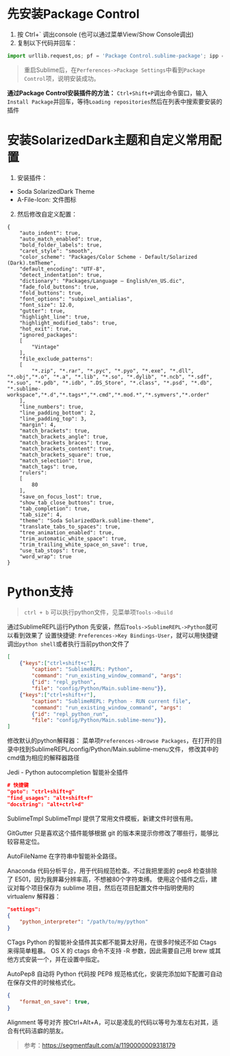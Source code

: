 # 先安装Package Control

1. 按 Ctrl+` 调出console (也可以通过菜单View/Show Console调出)
2. 复制以下代码并回车：

```python
import urllib.request,os; pf = 'Package Control.sublime-package'; ipp = sublime.installed_packages_path(); urllib.request.install_opener( urllib.request.build_opener( urllib.request.ProxyHandler()) ); open(os.path.join(ipp, pf), 'wb').write(urllib.request.urlopen( 'http://sublime.wbond.net/' + pf.replace(' ','%20')).read())
```
> 重启Sublime后，在`Perferences->Package Settings`中看到`Package Control`项，说明安装成功。

**通过Package Control安装插件的方法：**
`Ctrl+Shift+P`调出命令窗口，输入`Install Package`并回车，等待`Loading repositories`然后在列表中搜索要安装的插件

# 安装SolarizedDark主题和自定义常用配置
1. 安装插件：
- Soda SolarizedDark Theme
- A-File-Icon: 文件图标
2. 然后修改自定义配置：

```shell
{
	"auto_indent": true,
	"auto_match_enabled": true,
	"bold_folder_labels": true,
	"caret_style": "smooth",
	"color_scheme": "Packages/Color Scheme - Default/Solarized (Dark).tmTheme",
	"default_encoding": "UTF-8",
	"detect_indentation": true,
	"dictionary": "Packages/Language – English/en_US.dic",
	"fade_fold_buttons": true,
	"fold_buttons": true,
	"font_options": "subpixel_antialias",
	"font_size": 12.0,
	"gutter": true,
	"highlight_line": true,
	"highlight_modified_tabs": true,
	"hot_exit": true,
	"ignored_packages":
	[
		"Vintage"
	],
	"file_exclude_patterns":
	[
		"*.zip", "*.rar", "*.pyc", "*.pyo", "*.exe", "*.dll", "*.obj","*.o", "*.a", "*.lib", "*.so", "*.dylib", "*.ncb", "*.sdf", "*.suo", "*.pdb", "*.idb", ".DS_Store", "*.class", "*.psd", "*.db", "*.sublime-workspace","*.d","*.tags*","*.cmd","*.mod.*","*.symvers","*.order"
	],
	"line_numbers": true,
	"line_padding_bottom": 2,
	"line_padding_top": 3,
	"margin": 4,
	"match_brackets": true,
	"match_brackets_angle": true,
	"match_brackets_braces": true,
	"match_brackets_content": true,
	"match_brackets_square": true,
	"match_selection": true,
	"match_tags": true,
	"rulers":
	[
		80
	],
	"save_on_focus_lost": true,
	"show_tab_close_buttons": true,
	"tab_completion": true,
	"tab_size": 4,
	"theme": "Soda SolarizedDark.sublime-theme",
	"translate_tabs_to_spaces": true,
	"tree_animation_enabled": true,
	"trim_automatic_white_space": true,
	"trim_trailing_white_space_on_save": true,
	"use_tab_stops": true,
	"word_wrap": true
}

```

# Python支持
> `ctrl + b` 可以执行python文件，见菜单项`Tools->Build`

通过SublimeREPL运行Python
先安装，然后`Tools->SublimeREPL->Python`就可以看到效果了
设置快捷键: `Preferences->Key Bindings-User`，就可以用快捷键调出`python shell`或者执行当前python文件了
```json
[
    {"keys":["ctrl+shift+c"],
        "caption": "SublimeREPL: Python",
        "command": "run_existing_window_command", "args":
        {"id": "repl_python",
        "file": "config/Python/Main.sublime-menu"}},
    {"keys":["ctrl+shift+r"],
        "caption": "SublimeREPL: Python - RUN current file",
        "command": "run_existing_window_command", "args":
        {"id": "repl_python_run",
        "file": "config/Python/Main.sublime-menu"}},
]

```
修改默认的python解释器：
菜单项`Preferences->Browse Packages`，在打开的目录中找到SublimeREPL/config/Python/Main.sublime-menu文件，
修改其中的cmd值为相应的解释器路径

Jedi - Python autocompletion 智能补全插件
```json
# 快捷键
"goto": "ctrl+shift+g"
"find_usages": "alt+shift+f"
"docstring": "alt+ctrl+d"
```

SublimeTmpl
SublimeTmpl 提供了常用文件模板，新建文件时很有用。

GitGutter
只是喜欢这个插件能够根据 git 的版本来提示你修改了哪些行，能够比较容易定位。

AutoFileName
在字符串中智能补全路径。

Anaconda
代码分析平台，用于代码规范检查。不过我把里面的 pep8 检查排除了 E501，因为我屏幕分辨率高，不想被80个字符束缚。
使用这个插件之后，建议对每个项目保存为 sublime 项目，然后在项目配置文件中指明使用的 virtualenv 解释器：
```json
"settings":
{
    "python_interpreter": "/path/to/my/python"
}
```

CTags
Python 的智能补全插件其实都不能算太好用，在很多时候还不如 Ctags 来得简单粗暴。
OS X 的 ctags 命令不支持 -R 参数，因此需要自己用 brew 或其他方式安装一个，并在设置中指定。

AutoPep8
自动将 Python 代码按 PEP8 规范格式化，安装完添加如下配置可自动在保存文件的时候格式化。
```json
{
	"format_on_save": true,
}
```

Alignment 等号对齐
按Ctrl+Alt+A，可以是凌乱的代码以等号为准左右对其，适合有代码洁癖的朋友。

> 参考：https://segmentfault.com/a/1190000009318179

